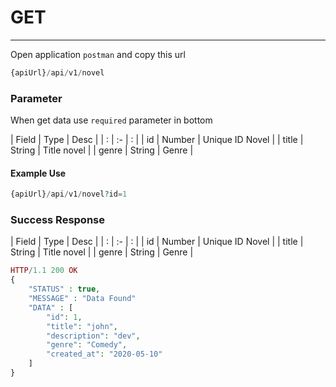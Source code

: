 # GET

---
Open application `postman` and copy this url
```php
{apiUrl}/api/v1/novel
```

### Parameter
When get data use `required` parameter in bottom

| Field | Type   | Desc |
| : |   :-   |  :  |
| id | Number | Unique ID Novel  |
| title | String | Title novel  |
| genre | String | Genre  |

#### Example Use
```php
{apiUrl}/api/v1/novel?id=1
```

### Success Response
| Field | Type   | Desc |
| : |   :-   |  :  |
| id | Number | Unique ID Novel  |
| title | String | Title novel  |
| genre | String | Genre  |

```php
HTTP/1.1 200 OK
{
    "STATUS" : true,
    "MESSAGE" : "Data Found"
    "DATA" : [
        "id": 1,
        "title": "john",
        "description": "dev",
        "genre": "Comedy",
        "created_at": "2020-05-10"
    ]
}
```